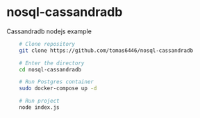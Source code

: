 # nosql-cassandradb

Cassandradb nodejs example

```bash
    # Clone repository
    git clone https://github.com/tomas6446/nosql-cassandradb

    # Enter the directory
    cd nosql-cassandradb

    # Run Postgres container
    sudo docker-compose up -d

    # Run project
    node index.js
```
